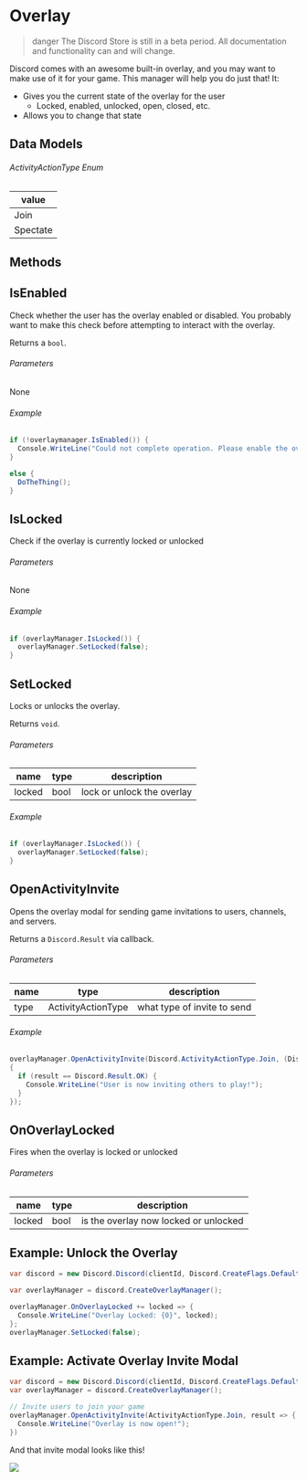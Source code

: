 # Overlay

> danger
> The Discord Store is still in a beta period. All documentation and functionality can and will change.

Discord comes with an awesome built-in overlay, and you may want to make use of it for your game. This manager will help you do just that! It:

- Gives you the current state of the overlay for the user
  - Locked, enabled, unlocked, open, closed, etc.
- Allows you to change that state

## Data Models

###### ActivityActionType Enum

| value    |
| -------- |
| Join     |
| Spectate |

## Methods

## IsEnabled

Check whether the user has the overlay enabled or disabled. You probably want to make this check before attempting to interact with the overlay.

Returns a `bool`.

###### Parameters

None

###### Example

```cs
if (!overlaymanager.IsEnabled()) {
  Console.WriteLine("Could not complete operation. Please enable the overlay and relaunch the game.");
}

else {
  DoTheThing();
}
```

## IsLocked

Check if the overlay is currently locked or unlocked

###### Parameters

None

###### Example

```cs
if (overlayManager.IsLocked()) {
  overlayManager.SetLocked(false);
}
```

## SetLocked

Locks or unlocks the overlay.

Returns `void`.

###### Parameters

| name   | type | description                |
| ------ | ---- | -------------------------- |
| locked | bool | lock or unlock the overlay |

###### Example

```cs
if (overlayManager.IsLocked()) {
  overlayManager.SetLocked(false);
}
```

## OpenActivityInvite

Opens the overlay modal for sending game invitations to users, channels, and servers.

Returns a `Discord.Result` via callback.

###### Parameters

| name | type               | description                 |
| ---- | ------------------ | --------------------------- |
| type | ActivityActionType | what type of invite to send |

###### Example

```cs
overlayManager.OpenActivityInvite(Discord.ActivityActionType.Join, (Discord.Result result) =>
{
  if (result == Discord.Result.OK) {
    Console.WriteLine("User is now inviting others to play!");
  }
});
```

## OnOverlayLocked

Fires when the overlay is locked or unlocked

###### Parameters

| name   | type | description                           |
| ------ | ---- | ------------------------------------- |
| locked | bool | is the overlay now locked or unlocked |

## Example: Unlock the Overlay

```cs
var discord = new Discord.Discord(clientId, Discord.CreateFlags.Default);

var overlayManager = discord.CreateOverlayManager();

overlayManager.OnOverlayLocked += locked => {
  Console.WriteLine("Overlay Locked: {0}", locked);
};
overlayManager.SetLocked(false);
```

## Example: Activate Overlay Invite Modal

```cs
var discord = new Discord.Discord(clientId, Discord.CreateFlags.Default);
var overlayManager = discord.CreateOverlayManager();

// Invite users to join your game
overlayManager.OpenActivityInvite(ActivityActionType.Join, result => {
  Console.WriteLine("Overlay is now open!");
})
```

And that invite modal looks like this!

![](overlay-invite.gif)
